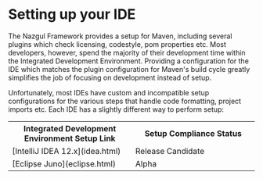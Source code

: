 # Setting up your IDE

The Nazgul Framework provides a setup for Maven, including several plugins which check licensing, codestyle,
pom properties etc. Most developers, however, spend the majority of their development time within the Integrated
Development Environment. Providing a configuration for the IDE which matches the plugin configuration
for Maven's build cycle greatly simplifies the job of focusing on development instead of setup.

Unfortunately, most IDEs have custom and incompatible setup configurations for the various steps that handle
code formatting, project imports etc. Each IDE has a slightly different way to perform setup:

<table>
    <tr>
        <th width="50%">Integrated Development Environment Setup Link</th>
        <th width="50%">Setup Compliance Status</th>
    </tr>
    <tr>
        <td>[IntelliJ IDEA 12.x](idea.html)</td>
        <td>Release Candidate</td>
    </tr>
    <tr>
        <td>[Eclipse Juno](eclipse.html)</td>
        <td>Alpha</td>
    </tr>
</table>